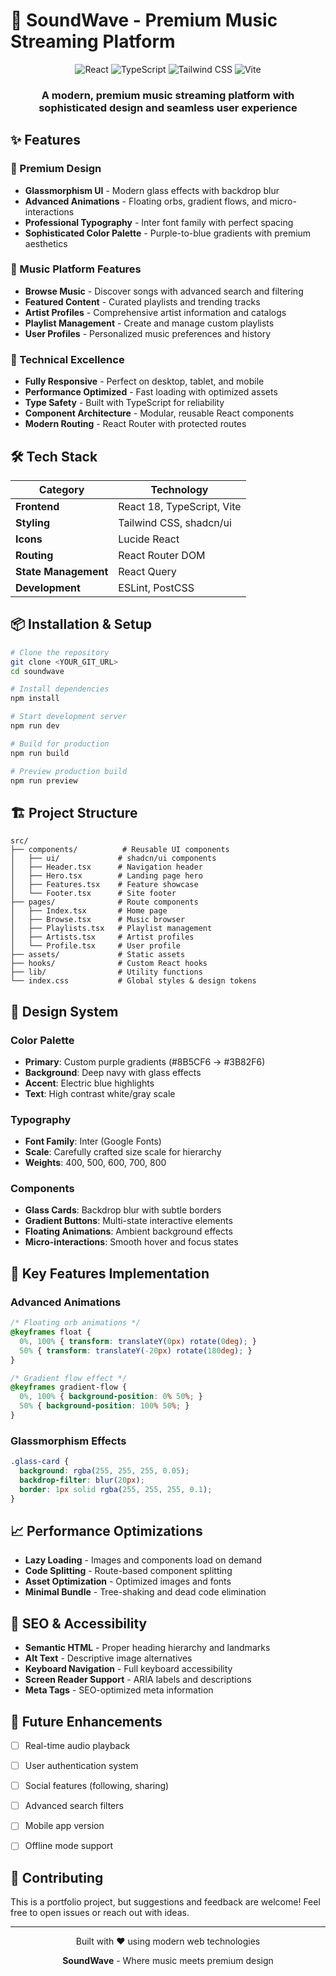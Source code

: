 # 🎵 SoundWave - Premium Music Streaming Platform

<div align="center">
  <img src="https://img.shields.io/badge/React-18.3.1-blue?style=for-the-badge&logo=react" alt="React" />
  <img src="https://img.shields.io/badge/TypeScript-5.0-blue?style=for-the-badge&logo=typescript" alt="TypeScript" />
  <img src="https://img.shields.io/badge/Tailwind-3.4-38B2AC?style=for-the-badge&logo=tailwind-css" alt="Tailwind CSS" />
  <img src="https://img.shields.io/badge/Vite-5.0-646CFF?style=for-the-badge&logo=vite" alt="Vite" />
</div>

<div align="center">
  <h3>A modern, premium music streaming platform with sophisticated design and seamless user experience</h3>
</div>

## ✨ Features

### 🎨 Premium Design
- **Glassmorphism UI** - Modern glass effects with backdrop blur
- **Advanced Animations** - Floating orbs, gradient flows, and micro-interactions
- **Professional Typography** - Inter font family with perfect spacing
- **Sophisticated Color Palette** - Purple-to-blue gradients with premium aesthetics

### 🎵 Music Platform Features
- **Browse Music** - Discover songs with advanced search and filtering
- **Featured Content** - Curated playlists and trending tracks
- **Artist Profiles** - Comprehensive artist information and catalogs
- **Playlist Management** - Create and manage custom playlists
- **User Profiles** - Personalized music preferences and history

### 📱 Technical Excellence
- **Fully Responsive** - Perfect on desktop, tablet, and mobile
- **Performance Optimized** - Fast loading with optimized assets
- **Type Safety** - Built with TypeScript for reliability
- **Component Architecture** - Modular, reusable React components
- **Modern Routing** - React Router with protected routes

<!-- ## 🚀 Live Demo

**[View Live Demo →](link here)** -->

## 🛠️ Tech Stack

| Category | Technology |
|----------|------------|
| **Frontend** | React 18, TypeScript, Vite |
| **Styling** | Tailwind CSS, shadcn/ui |
| **Icons** | Lucide React |
| **Routing** | React Router DOM |
| **State Management** | React Query |
| **Development** | ESLint, PostCSS |

## 📦 Installation & Setup

```bash
# Clone the repository
git clone <YOUR_GIT_URL>
cd soundwave

# Install dependencies
npm install

# Start development server
npm run dev

# Build for production
npm run build

# Preview production build
npm run preview
```

## 🏗️ Project Structure

```
src/
├── components/          # Reusable UI components
│   ├── ui/             # shadcn/ui components
│   ├── Header.tsx      # Navigation header
│   ├── Hero.tsx        # Landing page hero
│   ├── Features.tsx    # Feature showcase
│   └── Footer.tsx      # Site footer
├── pages/              # Route components
│   ├── Index.tsx       # Home page
│   ├── Browse.tsx      # Music browser
│   ├── Playlists.tsx   # Playlist management
│   ├── Artists.tsx     # Artist profiles
│   └── Profile.tsx     # User profile
├── assets/             # Static assets
├── hooks/              # Custom React hooks
├── lib/                # Utility functions
└── index.css           # Global styles & design tokens
```

## 🎨 Design System

### Color Palette
- **Primary**: Custom purple gradients (#8B5CF6 → #3B82F6)
- **Background**: Deep navy with glass effects
- **Accent**: Electric blue highlights
- **Text**: High contrast white/gray scale

### Typography
- **Font Family**: Inter (Google Fonts)
- **Scale**: Carefully crafted size scale for hierarchy
- **Weights**: 400, 500, 600, 700, 800

### Components
- **Glass Cards**: Backdrop blur with subtle borders
- **Gradient Buttons**: Multi-state interactive elements
- **Floating Animations**: Ambient background effects
- **Micro-interactions**: Smooth hover and focus states

## 🔧 Key Features Implementation

### Advanced Animations
```css
/* Floating orb animations */
@keyframes float {
  0%, 100% { transform: translateY(0px) rotate(0deg); }
  50% { transform: translateY(-20px) rotate(180deg); }
}

/* Gradient flow effect */
@keyframes gradient-flow {
  0%, 100% { background-position: 0% 50%; }
  50% { background-position: 100% 50%; }
}
```

### Glassmorphism Effects
```css
.glass-card {
  background: rgba(255, 255, 255, 0.05);
  backdrop-filter: blur(20px);
  border: 1px solid rgba(255, 255, 255, 0.1);
}
```

## 📈 Performance Optimizations

- **Lazy Loading** - Images and components load on demand
- **Code Splitting** - Route-based component splitting
- **Asset Optimization** - Optimized images and fonts
- **Minimal Bundle** - Tree-shaking and dead code elimination

## 🎯 SEO & Accessibility

- **Semantic HTML** - Proper heading hierarchy and landmarks
- **Alt Text** - Descriptive image alternatives
- **Keyboard Navigation** - Full keyboard accessibility
- **Screen Reader Support** - ARIA labels and descriptions
- **Meta Tags** - SEO-optimized meta information

## 🔮 Future Enhancements

- [ ] Real-time audio playback
- [ ] User authentication system
- [ ] Social features (following, sharing)
- [ ] Advanced search filters
- [ ] Mobile app version
- [ ] Offline mode support


## 🤝 Contributing

This is a portfolio project, but suggestions and feedback are welcome! Feel free to open issues or reach out with ideas.

---

<div align="center">
  <p>Built with ❤️ using modern web technologies</p>
  <p><strong>SoundWave</strong> - Where music meets premium design</p>
</div>
